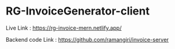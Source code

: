 # RG-InvoiceGenerator-client

Live Link :	https://rg-invoice-mern.netlify.app/

Backend code Link :	https://github.com/ramangiri/invoice-server




